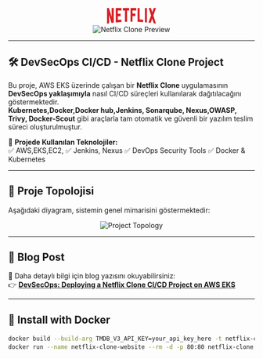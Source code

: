 <div align="center">
  <a href="http://netflix-clone-with-tmdb-using-react-mui.vercel.app/">
    <img src="./public/assets/netflix-logo.png" alt="Netflix Clone Logo" width="100" height="32">
  </a>
</div>

<div align="center">
  <img src="https://github.com/user-attachments/assets/9c3aeb8e-8fc1-478b-bd59-907388c20e11" alt="Netflix Clone Preview">
</div>

---

## 🛠️ DevSecOps CI/CD - Netflix Clone Project

Bu proje, AWS EKS üzerinde çalışan bir **Netflix Clone** uygulamasının **DevSecOps yaklaşımıyla** nasıl CI/CD süreçleri kullanılarak dağıtılacağını göstermektedir.  
**Kubernetes,Docker,Docker hub,Jenkins, Sonarqube, Nexus,OWASP, Trivy, Docker-Scout** gibi araçlarla tam otomatik ve güvenli bir yazılım teslim süreci oluşturulmuştur.  

📌 **Projede Kullanılan Teknolojiler:**  
✅ AWS,EKS,EC2,
✅ Jenkins, Nexus
✅ DevOps Security Tools
✅ Docker & Kubernetes  

---

## 📌 Proje Topolojisi

Aşağıdaki diyagram, sistemin genel mimarisini göstermektedir:

<div align="center">
  <img src="https://github.com/user-attachments/assets/4452878a-73e9-4ab1-a0c0-a6a9c7daee29" alt="Project Topology">
</div>

---

## 📖 Blog Post
📌 Daha detaylı bilgi için blog yazısını okuyabilirsiniz:  
👉 **[DevSecOps: Deploying a Netflix Clone CI/CD Project on AWS EKS](https://www.serdarbayram.net/devsecops-deploying-a-netflix-clone-ci-cd-project-on-aws-eks.html)**

---

## 🚀 Install with Docker

```bash
docker build --build-arg TMDB_V3_API_KEY=your_api_key_here -t netflix-clone .
docker run --name netflix-clone-website --rm -d -p 80:80 netflix-clone
